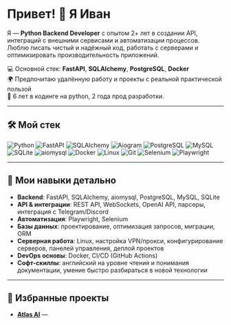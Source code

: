 # Привет! 👋 Я Иван

Я — **Python Backend Developer** с опытом 2+ лет в создании API, интеграций с внешними сервисами и автоматизации процессов.  
Люблю писать чистый и надёжный код, работать с серверами и оптимизировать производительность приложений.  

💻 Основной стек: **FastAPI**, **SQLAlchemy**, **PostgreSQL**, **Docker**  
🌍 Предпочитаю удалённую работу и проекты с реальной практической пользой  
📅 6 лет в кодинге на python, 2 года прод разработки.

---

## 🛠 Мой стек
![Python](https://img.shields.io/badge/Python-3776AB?style=flat&logo=python&logoColor=white)
![FastAPI](https://img.shields.io/badge/FastAPI-009688?style=flat&logo=fastapi&logoColor=white)
![SQLAlchemy](https://img.shields.io/badge/SQLAlchemy-646464?style=flat&logo=python&logoColor=white)
![Aiogram](https://img.shields.io/badge/Aiogram-2CA5E0?style=flat&logo=telegram&logoColor=white)
![PostgreSQL](https://img.shields.io/badge/PostgreSQL-336791?style=flat&logo=postgresql&logoColor=white)
![MySQL](https://img.shields.io/badge/MySQL-4479A1?style=flat&logo=mysql&logoColor=white)
![SQLite](https://img.shields.io/badge/SQLite-003B57?style=flat&logo=sqlite&logoColor=white)
![aiomysql](https://img.shields.io/badge/aiomysql-007ACC?style=flat&logo=python&logoColor=white)
![Docker](https://img.shields.io/badge/Docker-2496ED?style=flat&logo=docker&logoColor=white)
![Linux](https://img.shields.io/badge/Linux-FCC624?style=flat&logo=linux&logoColor=black)
![Git](https://img.shields.io/badge/Git-F05032?style=flat&logo=git&logoColor=white)
![Selenium](https://img.shields.io/badge/Selenium-43B02A?style=flat&logo=selenium&logoColor=white)
![Playwright](https://img.shields.io/badge/Playwright-2EAD33?style=flat&logo=microsoft&logoColor=white)

---

## 🚀 Мои навыки детально
- **Backend**: FastAPI, SQLAlchemy, aiomysql, PostgreSQL, MySQL, SQLite  
- **API & интеграции**: REST API, WebSockets, OpenAI API, парсеры, интеграция с Telegram/Discord  
- **Автоматизация**: Playwright, Selenium  
- **Базы данных**: проектирование, оптимизация запросов, миграции, ORM  
- **Серверная работа**: Linux, настройка VPN/прокси, конфигурирование серверов, панелей управления, деплой проектов  
- **DevOps основы**: Docker, CI/CD (GitHub Actions)  
- **Софт-скиллы**: английский на уровне чтения и понимания документации, умение быстро разбираться в новой технологии

---

## 📌 Избранные проекты
- [**Atlas AI**](https://atlas-ai.ru) —
